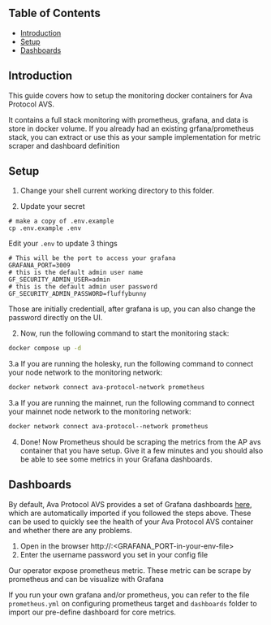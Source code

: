 ## Table of Contents <!-- omit in toc -->
- [Introduction](#introduction)
- [Setup](#setup)
- [Dashboards](#dashboards)

## Introduction

This guide covers how to setup the monitoring docker containers for Ava Protocol
AVS.

It contains a full stack monitoring with prometheus, grafana, and data is store
in docker volume. If you already had an existing grfana/prometheus stack, you
can extract or use this as your sample implementation for metric scraper and
dashboard definition


## Setup

1. Change your shell current working directory to this folder.

2. Update your secret


```
# make a copy of .env.example
cp .env.example .env
```

Edit your `.env` to update 3 things

```
# This will be the port to access your grafana
GRAFANA_PORT=3009
# this is the default admin user name
GF_SECURITY_ADMIN_USER=admin
# this is the default admin user password
GF_SECURITY_ADMIN_PASSWORD=fluffybunny
```

Those are initially credentiall, after grafana is up, you can also change the
password directly on the UI.


2. Now, run the following command to start the monitoring stack:

```bash
docker compose up -d
```


3.a If you are running the holesky, run the following command to
   connect your node network to the monitoring network:

```bash
docker network connect ava-protocol-network prometheus
```

3.a If you are running the mainnet, run the following command to
   connect your mainnet node network to the monitoring network:

```bash
docker network connect ava-protocol--network prometheus
```

4. Done! Now Prometheus should be scraping the metrics from the AP avs
   container that you have setup. Give it a few minutes and you should also be
able to see some metrics in your Grafana dashboards.


## Dashboards
By default, Ava Protocol AVS provides a set of Grafana dashboards
[here](./dashboards/), which are automatically imported if you followed the
steps above. These can be used to quickly see the health of your Ava Protocol
AVS container and whether there are any problems.

1. Open in the browser http://<your-node-ip>:<GRAFANA_PORT-in-your-env-file>
2. Enter the username password you set in your config file


Our operator expose prometheus metric. These metric can be scrape by prometheus
and can be visualize with Grafana

If you run your own grafana and/or prometheus, you can refer to the file
`prometheus.yml` on configuring prometheus target and `dashboards` folder to import
our pre-define dashboard for core metrics.
